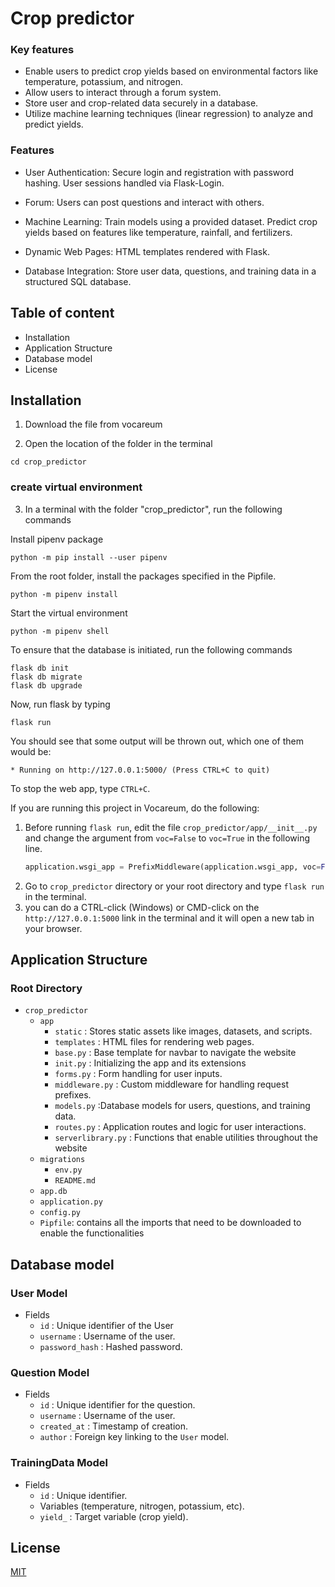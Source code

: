 
# Crop predictor

### Key features

- Enable users to predict crop yields based on environmental factors like temperature, potassium, and nitrogen.
- Allow users to interact through a forum system.
- Store user and crop-related data securely in a database.
- Utilize machine learning techniques (linear regression) to analyze and predict yields.

### Features

- User Authentication:
        Secure login and registration with password hashing.
        User sessions handled via Flask-Login.

- Forum:
        Users can post questions and interact with others.

- Machine Learning:
        Train models using a provided dataset.
        Predict crop yields based on features like temperature, rainfall, and fertilizers.

- Dynamic Web Pages:
        HTML templates rendered with Flask.

- Database Integration:
        Store user data, questions, and training data in a structured SQL database.
## Table of content
- Installation
- Application Structure
- Database model
- License

## Installation
1. Download the file from vocareum

2. Open the location of the folder in the terminal

```
cd crop_predictor
```

### create virtual environment 
3. In a terminal with the folder "crop_predictor", run the following commands


Install pipenv package
```
python -m pip install --user pipenv
```
From the root folder, install the packages specified in the Pipfile.
```
python -m pipenv install
```

Start the virtual environment
```
python -m pipenv shell
```

To ensure that the database is initiated, run the following commands
```
flask db init
flask db migrate
flask db upgrade
```

Now, run flask by typing
```
flask run
```


You should see that some output will be thrown out, which one of them would be:
```
* Running on http://127.0.0.1:5000/ (Press CTRL+C to quit)
```

To stop the web app, type `CTRL+C`.


If you are running this project in Vocareum, do the following:
1. Before running `flask run`, edit the file `crop_predictor/app/__init__.py` and change the argument from `voc=False` to `voc=True` in the following line.
    ```python
    application.wsgi_app = PrefixMiddleware(application.wsgi_app, voc=False)
    ```
1. Go to `crop_predictor` directory or your root directory and type `flask run` in the terminal.
1. you can do a CTRL-click (Windows) or CMD-click on the `http://127.0.0.1:5000` link in the terminal and it will open a new tab in your browser. 

## Application Structure

### Root Directory
- `crop_predictor`
    - `app`
        - `static` : Stores static assets like images, datasets, and scripts.
        - `templates` : HTML files for rendering web pages.
        - `base.py` : Base template for navbar to navigate the website
        - `init.py` : Initializing the app and its extensions
        - `forms.py` : Form handling for user inputs.
        - `middleware.py` : Custom middleware for handling request prefixes.
        - `models.py` :Database models for users, questions, and training data.
        - `routes.py` : Application routes and logic for user interactions.
        - `serverlibrary.py` : Functions that enable utilities throughout the website 
    - `migrations`
        - `env.py`
        - `README.md`
    - `app.db`
    - `application.py`
    - `config.py` 
    - `Pipfile`: contains all the imports that need to be downloaded to enable the functionalities

## Database model

### User Model
- Fields
    - `id` : Unique identifier of the User
    - `username` : Username of the user.
    - `password_hash` : Hashed password.


### Question  Model
- Fields
    - `id` : Unique identifier for the question.
    - `username` : Username of the user.
    - `created_at` : Timestamp of creation.
    - `author` : Foreign key linking to the `User` model.

### TrainingData  Model
- Fields
    - `id` : Unique identifier.
    - Variables (temperature, nitrogen, potassium, etc).
    - `yield_` : Target variable (crop yield).
## License

[MIT](https://choosealicense.com/licenses/mit/)

